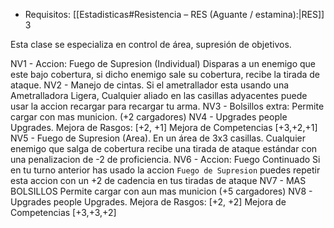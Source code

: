 - Requisitos: [[Estadisticas#Resistencia – RES (Aguante / estamina):|RES]] 3

Esta clase se especializa en control de área, supresión de objetivos.

NV1 - Accion: Fuego de Supresion (Individual)
	Disparas a un enemigo que este bajo cobertura, si dicho enemigo sale su cobertura, recibe la tirada de ataque.
NV2 - Manejo de cintas. 
	Si el ametrallador esta usando una Ametralladora Ligera, Cualquier aliado en las casillas adyacentes puede usar la accion recargar para recargar tu arma.
NV3 - Bolsillos extra: 
	Permite cargar con mas municion. (+2 cargadores)
NV4 - Upgrades people Upgrades.
	Mejora de Rasgos: \[+2, +1\]
	Mejora de Competencias \[+3,+2,+1\]
NV5 - Fuego de Supresion (Area).
	En un área de 3x3 casillas. Cualquier enemigo que salga de cobertura recibe una tirada de ataque estándar con una penalizacion de -2 de proficiencia.
NV6 - Accion: Fuego Continuado
	Si en tu turno anterior has usado la accion `Fuego de Supresion`  puedes repetir esta accion con un +2 de cadencia en tus tiradas de ataque
NV7 - MAS BOLSILLOS
	Permite cargar con aun mas municion (+5 cargadores)
NV8 - Upgrades people Upgrades.
	Mejora de Rasgos: \[+2, +2\]
	Mejora de Competencias \[+3,+3,+2\]
